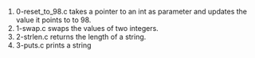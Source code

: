 1. 0-reset_to_98.c takes a pointer to an int as parameter and updates the value it points to to 98.
2. 1-swap.c swaps the values of two integers.
3. 2-strlen.c returns the length of a string.
3. 3-puts.c prints a string
